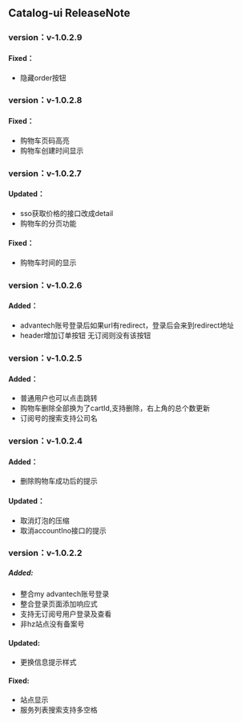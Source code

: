 ## Catalog-ui ReleaseNote

### version：v-1.0.2.9
#### Fixed：
- 隐藏order按钮 

### version：v-1.0.2.8
#### Fixed：
- 购物车页码高亮
- 购物车创建时间显示

### version：v-1.0.2.7
#### Updated：
- sso获取价格的接口改成detail
- 购物车的分页功能
#### Fixed：
- 购物车时间的显示

### version：v-1.0.2.6
#### Added：
- advantech账号登录后如果url有redirect，登录后会来到redirect地址
- header增加订单按钮 无订阅则没有该按钮

### version：v-1.0.2.5
####  Added：
- 普通用户也可以点击跳转
- 购物车删除全部换为了cartId,支持删除，右上角的总个数更新
- 订阅号的搜索支持公司名

### version：v-1.0.2.4
####  Added：
- 删除购物车成功后的提示
####  Updated：
- 取消灯泡的压缩
- 取消accountIno接口的提示

### version：v-1.0.2.2
##### Added:
- 整合my advantech账号登录
- 整合登录页面添加响应式
- 支持无订阅号用户登录及查看
- 非hz站点没有备案号
#### Updated:
- 更换信息提示样式
#### Fixed:
- 站点显示
- 服务列表搜索支持多空格
